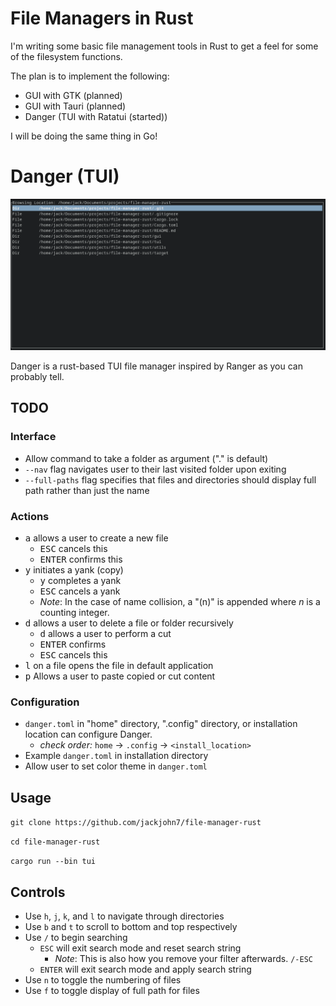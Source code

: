 # File Managers in Rust


I'm writing some basic file management tools in Rust to get a feel for
some of the filesystem functions.

The plan is to implement the following:
- GUI with GTK (planned)
- GUI with Tauri (planned)
- Danger (TUI with Ratatui (started))

I will be doing the same thing in Go!

# Danger (TUI)

<img src="/assets/browsing_mode.png">

Danger is a rust-based TUI file manager inspired by Ranger as you can probably tell.

## TODO

### Interface

- Allow command to take a folder as argument ("." is default)
- `--nav` flag navigates user to their last visited folder upon exiting
- `--full-paths` flag specifies that files and directories should display full path rather than just the name

### Actions

- <kbd>a</kbd> allows a user to create a new file
  - <kbd>ESC</kbd> cancels this
  - <kbd>ENTER</kbd> confirms this
- <kbd>y</kbd> initiates a yank (copy)
  - <kbd>y</kbd> completes a yank
  - <kbd>ESC</kbd> cancels a yank
  - *Note*: In the case of name collision, a "(n)" is appended where $n$ is a counting integer.
- <kbd>d</kbd> allows a user to delete a file or folder recursively
  - <kbd>d</kbd> allows a user to perform a cut
  - <kbd>ENTER</kbd> confirms
  - <kbd>ESC</kbd> cancels this
- <kbd>l</kbd> on a file opens the file in default application
- <kbd>p</kbd> Allows a user to paste copied or cut content

### Configuration

- `danger.toml` in "home" directory, ".config" directory, or installation location can configure Danger.
  - *check order:* `home` -> `.config` -> `<install_location>`
- Example `danger.toml` in installation directory
- Allow user to set color theme in `danger.toml`

## Usage

`git clone https://github.com/jackjohn7/file-manager-rust`

`cd file-manager-rust`

`cargo run --bin tui`

## Controls

- Use `h`, `j`, `k`, and `l` to navigate through directories
- Use `b` and `t` to scroll to bottom and top respectively
- Use `/` to begin searching
  - `ESC` will exit search mode and reset search string
    - *Note*: This is also how you remove your filter afterwards. `/-ESC`
  - `ENTER` will exit search mode and apply search string
- Use `n` to toggle the numbering of files
- Use `f` to toggle display of full path for files

